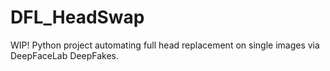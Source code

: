 # DFL_HeadSwap
WIP! Python project automating full head replacement on single images via DeepFaceLab DeepFakes.
